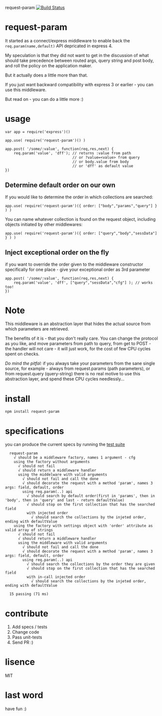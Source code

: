 request-param [![Build Status](https://secure.travis-ci.org/osher/request-param.png?branch=master)](http://travis-ci.org/osher/request-param)

request-param
=============

It started as a connect/express middleware to enable back the `req.param(name,default)` API 
depricated in express 4.

My speculation is that they did not want to get in the discussion of what 
should take precedence between routed args, query string and post body, and 
roll the policy on the application maker.

But it actually does a little more than that.

If you just want backward compatibility with express 3 or earlier - you can use 
this middleware.

But read on - you can do a little more :)

usage
=====

```
var app = require('express')()

app.use( require('request-param')() )

app.post( '/some/:value', function(req,res,next) {
    req.param('value', 'dff'); // returns :value from path
                               // or ?value=<value> from query
                               // or body.value from body
                               // or 'dff' as default value
})
```

Determine default order on our own
----------------------------------

If you would like to determine the order in which collections are searched:

```
app.use( require('request-param')({ order: ["body","params","query"] } ) )
```

You can name whatever collection is found on the request object, including 
objects initiated by other middlewares:

```
app.use( require('request-param')({ order: ["query","body","sessData"] } ) )
```

Inject exceptional order on the fly
-----------------------------------

if you want to override the order given to the middleware constructor 
specifically for one place - give your exceptional order as 3rd parameter

```
app.post( '/some/:value', function(req,res,next) {
    req.param('value', 'dff', ["query","sessData","cfg"] ); // works too!
})
```

Note
====
This middleware is an abstraction layer that hides the actual source from which 
parameters are retrieved.

The benefits of it is - that you don't really care. You can change the protocol
as you like, and move parameters from path to query, from get to POST - the handler
will not care - it will just work, for the cost of few CPU cycles spent on checks.

*Do mind the pitfal:* if you always take your parameters from the sane single source, 
for example - always from request.params (path parameters), or from request.query 
(query-string) there is no real motive to use this abstraction layer, and spend these 
CPU cycles needlessly...


install
=======

`npm install request-param`


specifications
==============

you can produce the current specs by running the [test suite](./test/test.lib.js)

```
  request-param
    √ should be a middleware factory, names 1 argument - cfg
    using the factory without arguments
      √ should not fail
      √ should return a middleware handler
      using the middelware with valid arguments
        √ should not fail and call the done
        √ should decorate the request with a method 'param', names 3 args: field, default, order
        using req.param(..) api
          √ should search by default order(first in 'params', then in 'body', then in 'query' and last - return defaultValue)
          √ should stop on the first collection that has the searched field
          with injected order
            √ should search the collections by the injeted order, ending with defaultValue
    using the factory with settings object with 'order' attribute as valid array of strings
      √ should not fail
      √ should return a middleware handler
      using the middleware with valid arguments
        √ should not fail and call the done
        √ should decorate the request with a method 'param', names 3 args: field, default, order
        using req.param(..) api
          √ should search the collections by the order they are given
          √ should stop on the first collection that has the searched field
          with in-call injected order
            √ should search the collections by the injeted order, ending with defaultValue

  15 passing (71 ms)

```

contribute
==========
1. Add specs / tests
2. Change code
3. Pass unit-tests
4. Send PR :)

lisence
=======
MIT

last word
=========
have fun :)
